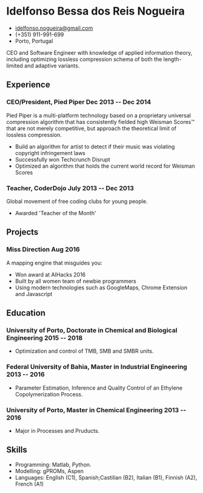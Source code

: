 <!-- The (first) h1 will be used as the <title> of the HTML page -->
# Idelfonso Bessa dos Reis Nogueira

<!-- The unordered list immediately after the h1 will be formatted on a single
line. It is intended to be used for contact details -->
- <idelfonso.nogueira@gmail.com>
- (+351) 911-991-699
- Porto, Portugal

<!-- The paragraph after the h1 and ul and before the first h2 is optional. It
is intended to be used for a short summary. -->
CEO and Software Engineer with knowledge of applied information theory,
including optimizing lossless compression schema of both the length-limited and
adaptive variants.

## Experience

<!-- You have to wrap the "left" and "right" half of these headings in spans by
hand -->
### <span>CEO/President, Pied Piper</span> <span>Dec 2013 -- Dec 2014</span>

Pied Piper is a multi-platform technology based on a proprietary universal
compression algorithm that has consistently fielded high Weisman Scores™ that
are not merely competitive, but approach the theoretical limit of lossless
compression.

 - Build an algorithm for artist to detect if their music was violating
   copyright infringement laws
 - Successfully won Techcrunch Disrupt
 - Optimized an algorithm that holds the current world record for Weisman Scores

### <span>Teacher, CoderDojo</span> <span>July 2013 -- Dec 2013</span>

Global movement of free coding clubs for young people.

 - Awarded 'Teacher of the Month'

## Projects

### <span>Miss Direction</span> <span>Aug 2016</span>

A mapping engine that misguides you:

   - Won award at AIHacks 2016
   - Built by all women team of newbie programmers
   - Using modern technologies such as GoogleMaps, Chrome Extension and Javascript

## Education

### <span>University of Porto, Doctorate in Chemical and Biological Engineering </span> <span>2015 -- 2018</span>

  - Optimization and control of TMB, SMB and SMBR units.

### <span>Federal University of Bahia, Master in Industrial Engineering </span> <span>2013 -- 2016</span>

  - Parameter Estimation, Inference and Quality Control of an Ethylene Copolymerization Process.

### <span>University of Porto, Master in Chemical Engineering </span> <span>2013 -- 2016</span>

  - Major in Processes and Pruducts.

## Skills

 - Programming: Matlab, Python.
 - Modelling: gPROMs, Aspen
 - Languages: English (C1), Spanish;Castilian (B2), Italian (B1), Finnish (A2), French (A1)
